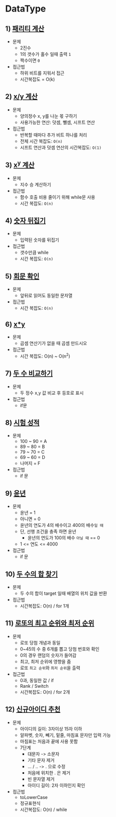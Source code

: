# DataType
## 1) [패리티 계산](../code/Parity.java)
- 문제
  - 2진수
  - 1의 갯수가 홀수 일때 출력 `1`
  - 짝수이면 `0` 
- 접근법
  - 하위 비트를 지워서 접근
  - 시간복잡도 = O(k)

## 2) [x/y 계산](../code/PrimitiveDivide.java)
- 문제
  - 양의정수 x, y를 나눈 몫 구하기
  - 사용가능한 연산: 덧셈, 뺄셈, 시프트 연산
- 접근법
  - 반복할 때마다 추가 비트 하나를 처리
  - 전체 시간 복잡도: `O(n)`
  - 시프트 연산과 덧셈 연산의 시간복잡도: `O(1)`

## 3) [x<sup>y</sup> 계산](../code/IndicesY.java)
- 문제
  - 지수 승 계산하기
- 접근법
  - 함수 호출 비용 줄이기 위해 while문 사용
  - 시간 복잡도: `O(n)`

## 4) [숫자 뒤집기](../code/ReverseNumber.java)
- 문제
  - 입력된 숫자를 뒤집기
- 접근법 
  - 갯수만큼 while
  - 시간 복잡도: `O(n)`

## 5) [회문 확인](../code/IsPalindromeNumber.java)
- 문제
  - 앞뒤로 읽어도 동일한 문자열
- 접근법 
  - 시간 복잡도: `O(n)` 

## 6) [x*y](../code/PrimitiveMultiply.java)
- 문제
  - 곱셈 연산기가 없을 때 곱셈 만드시오
- 접근법
  - 시간 복잡도: O(n) ~  O(n<sup>2</sup>)

## 7) [두 수 비교하기](../code/CompareTwoNumbers.java)
- 문제 
  - 두 정수 x,y 값 비교 후 등호로 표시
- 접근법
  - if문 

## 8) [시험 성적](../code/TestScore.java)
- 문제 
  - 100 ~ 90 = A
  - 89 ~ 80 = B
  - 79 ~ 70 = C
  - 69 ~ 60 = D
  - 나머지 = F
- 접근법
  - if 문

## 9) [윤년](../code/LeapYear.java)
- 문제 
  - 윤년 = 1
  - 아니면 = 0
  - 윤년의 연도가 4의 배수이고 400의 배수`일 때`
  - 단, 선행 조건을 충족 하면 윤년
    - 윤년의 연도가 100의 배수 `아닐 때` == 0
  - 1 <= 연도 <= 4000
- 접근법
  - if 문

## 10) [두 수의 합 찾기](../code/TwoSum.java)
- 문제
  - 두 수의 합이 target 일때 배열의 위치 값을 반환
- 접근법
  - 시간복잡도: O(n) / for 1개

## 11) [로또의 최고 순위와 최저 순위](../code/LottoRank.java)
- 문제
  - 로또 당첨 개념과 동일
  - 0~45의 수 중 6개를 뽑고 당첨 번호와 확인
  - 0의 경우 랜덤의 숫자가 들어감
  - 최고, 최저 순위에 영향을 줌
  - 로또 `최고 순위`와 `최저 순위`을 출력
- 접근법
  - 0과, 동일한 값 / if
  - Rank / Switch 
  - 시간복잡도: O(n) / for 2개

## 12) [신규아이디 추천](../code/NewIdRecommend.java)
- 문제
  - 아이디의 길이: 3자이상 15자 이하
  - 알파벳, 숫자, 빼기, 밑줄, 마침표 문자만 입력 가능
  - 마침표는 처음과 끝에 사용 못함
  - 7단계
    - 대문자 -> 소문자
    - 기타 문자 제거
    - ... / .. -> . 으로 수정
    - 처음에 위치한 . 은 제거
    - 빈 문자열 제거
    - 아이디 길이: 2자 이하인지 확인
- 접근법
  - toLowerCase
  - 정규표현식
  - 시간복잡도: O(n) / while